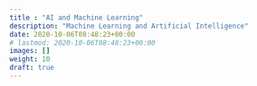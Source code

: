 ```yaml
---
title : "AI and Machine Learning"
description: "Machine Learning and Artificial Intelligence"
date: 2020-10-06T08:48:23+00:00
# lastmod: 2020-10-06T08:48:23+00:00
images: []
weight: 10
draft: true
---
```

